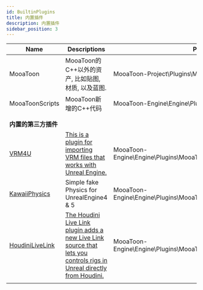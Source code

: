 ```yaml
---
id: BuiltinPlugins
title: 内置插件
description: 内置插件
sidebar_position: 3
---
```


| Name                                                              | Descriptions                                                                                                                                                                      | Path                                                              |
| ----------------------------------------------------------------- | --------------------------------------------------------------------------------------------------------------------------------------------------------------------------------- | ----------------------------------------------------------------- |
| MooaToon                                                          | MooaToon的C++以外的资产, 比如贴图, 材质, 以及蓝图.                                                                                                                                                | MooaToon-Project\Plugins\MooaToon                                 |
| MooaToonScripts                                                   | MooaToon新增的C++代码                                                                                                                                                                  | MooaToon-Engine\Engine\Plugins\MooaToonScripts                    |
|                                                                   |                                                                                                                                                                                   |                                                                   |
|                                                                   |                                                                                                                                                                                   |                                                                   |
| **内置的第三方插件**                                                      |                                                                                                                                                                                   |                                                                   |
| [VRM4U](https://github.com/ruyo/VRM4U)                            | [This is a plugin for importing VRM files that works with Unreal Engine.](https://ruyo.github.io/VRM4U/)                                                                          | MooaToon-Engine\Engine\Plugins\MooaToonThirdparty\VRM4U           |
| [KawaiiPhysics](https://github.com/pafuhana1213/KawaiiPhysics)    | Simple fake Physics for UnrealEngine4 & 5                                                                                                                                         | MooaToon-Engine\Engine\Plugins\MooaToonThirdparty\KawaiiPhysics   |
| [HoudiniLiveLink](https://github.com/sideeffects/HoudiniLiveLink) | [The Houdini Live Link plugin adds a new Live Link source that lets you controls rigs in Unreal directly from Houdini.](https://www.sidefx.com/docs/houdini/unreal/livelink.html) | MooaToon-Engine\Engine\Plugins\MooaToonThirdparty\HoudiniLiveLink |
|                                                                   |                                                                                                                                                                                   |                                                                   |
